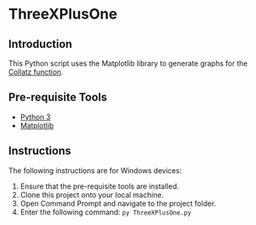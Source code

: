 # ThreeXPlusOne

## Introduction

This Python script uses the Matplotlib library to generate graphs for the [Collatz function](https://www.youtube.com/watch?v=094y1Z2wpJg). 

## Pre-requisite Tools

- [Python 3](https://www.python.org/downloads/)
- [Matplotlib](https://matplotlib.org/stable/users/installing/index.html)

## Instructions

The following instructions are for Windows devices:

1. Ensure that the pre-requisite tools are installed.
2. Clone this project onto your local machine.
3. Open Command Prompt and navigate to the project folder.
4. Enter the following command: `py ThreeXPlusOne.py`